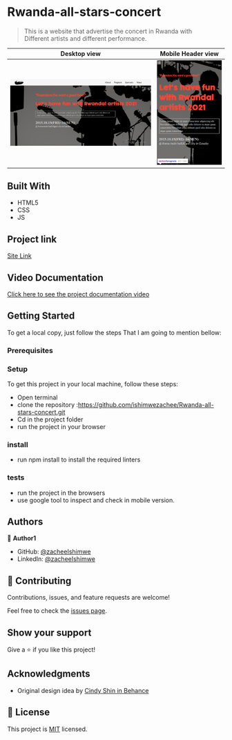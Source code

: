 # Rwanda-all-stars-concert

> This is a website that advertise the concert in Rwanda with  
> Different artists and different performance.


Desktop view                                      |  Mobile Header view
:------------------------------------------------:|:-----------------------------------------------:
![](./images/desktop.PNG)                     |  ![](./images/mobile.PNG)


## Built With

- HTML5 
- CSS
- JS 

## Project link

[Site Link](https://ishimwezachee.github.io/Rwanda-all-stars-concert/)

## Video Documentation
[Click here to see the project documentation video]()

## Getting Started
To get a local copy, just follow the steps That I am going to mention bellow:

### Prerequisites

### Setup
To get this project in your local machine, follow these steps:
- Open terminal 
- clone the repository :https://github.com/ishimwezachee/Rwanda-all-stars-concert.git
- Cd in the project folder
- run the project in your browser

### install
 - run npm install to install the required linters

 ### tests
 - run the project in the browsers 
 - use google tool to inspect and check in mobile version.

## Authors

👤 **Author1**

- GitHub: [@zacheeIshimwe](https://github.com/ishimwezachee)
- LinkedIn: [@zacheeIshimwe](https://www.linkedin.com/in/zachee-ishimwe-ab952a119/)


## 🤝 Contributing

Contributions, issues, and feature requests are welcome!

Feel free to check the [issues page](../../issues/).

## Show your support

Give a ⭐️ if you like this project!

## Acknowledgments
- Original design idea by
[Cindy Shin in Behance](https://www.behance.net/adagio07)

## 📝 License

This project is [MIT](./MIT.md) licensed.